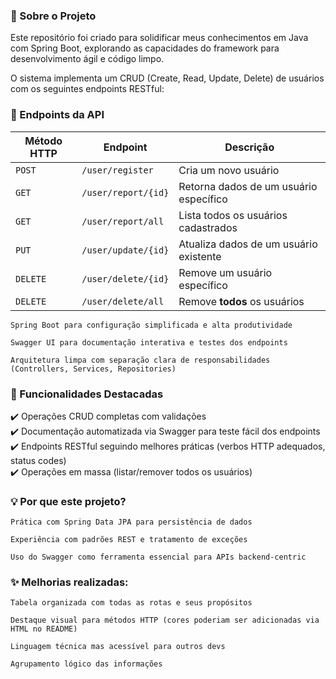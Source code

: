 ### 📌 Sobre o Projeto

Este repositório foi criado para solidificar meus conhecimentos em Java com Spring Boot, explorando as capacidades do framework para desenvolvimento ágil e código limpo.

O sistema implementa um CRUD (Create, Read, Update, Delete) de usuários com os seguintes endpoints RESTful:
### 🔗 Endpoints da API

| Método HTTP | Endpoint                  | Descrição                                   |
|-------------|---------------------------|--------------------------------------------|
| `POST`      | `/user/register`          | Cria um novo usuário                       |
| `GET`       | `/user/report/{id}`       | Retorna dados de um usuário específico     |
| `GET`       | `/user/report/all`        | Lista todos os usuários cadastrados        |
| `PUT`       | `/user/update/{id}`       | Atualiza dados de um usuário existente     |
| `DELETE`    | `/user/delete/{id}`       | Remove um usuário específico               |
| `DELETE`    | `/user/delete/all`        | Remove **todos** os usuários               |


    Spring Boot para configuração simplificada e alta produtividade

    Swagger UI para documentação interativa e testes dos endpoints

    Arquitetura limpa com separação clara de responsabilidades (Controllers, Services, Repositories)

### 🚀 Funcionalidades Destacadas

✔️ Operações CRUD completas com validações
<br>✔️ Documentação automatizada via Swagger para teste fácil dos endpoints
<br>✔️ Endpoints RESTful seguindo melhores práticas (verbos HTTP adequados, status codes)
<br>✔️ Operações em massa (listar/remover todos os usuários)

### 💡 Por que este projeto?

    Prática com Spring Data JPA para persistência de dados

    Experiência com padrões REST e tratamento de exceções

    Uso do Swagger como ferramenta essencial para APIs backend-centric

### ✨ Melhorias realizadas:

    Tabela organizada com todas as rotas e seus propósitos

    Destaque visual para métodos HTTP (cores poderiam ser adicionadas via HTML no README)

    Linguagem técnica mas acessível para outros devs

    Agrupamento lógico das informações
